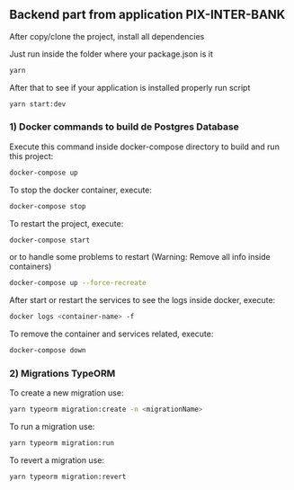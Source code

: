 ## Backend part from application PIX-INTER-BANK

After copy/clone the project, install all dependencies 

Just run inside the folder where your package.json is it

```bash
yarn
```

After that to see if your application is installed properly run script

```bash
yarn start:dev
```


### 1) Docker commands to build de Postgres Database

Execute this command inside docker-compose directory to build and run this project:

```bash
docker-compose up
```

To stop the docker container, execute:

```bash
docker-compose stop
```

To restart the project, execute:

```bash
docker-compose start
```

or to handle some problems to restart (Warning: Remove all info inside containers)

```bash
docker-compose up --force-recreate
```

After start or restart the services to see the logs inside docker, execute:

```bash
docker logs <container-name> -f
```

To remove the container and services related, execute:

```bash
docker-compose down
```

### 2) Migrations TypeORM

To create a new migration use:

```bash
yarn typeorm migration:create -n <migrationName>
```

To run a migration use:

```bash
yarn typeorm migration:run
```

To revert a migration use:

```bash
yarn typeorm migration:revert
```